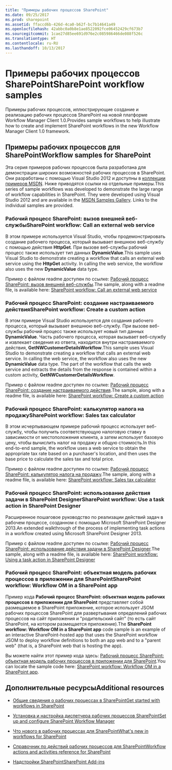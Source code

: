 ```yaml
---
title: "Примеры рабочих процессов SharePoint"
ms.date: 09/25/2017
ms.prod: sharepoint
ms.assetid: ffaccd6b-426d-4ca0-b62f-bc7b14641a49
ms.openlocfilehash: 42abbc0a0b8e1ae8522092fce06452429cf673b7
ms.sourcegitcommit: 1cae27d85ee691d976e2c085986466de088f526c
ms.translationtype: HT
ms.contentlocale: ru-RU
ms.lasthandoff: 10/13/2017
---
```

# <a name="sharepoint-workflow-samples"></a><span data-ttu-id="52427-102">Примеры рабочих процессов SharePoint</span><span class="sxs-lookup"><span data-stu-id="52427-102">SharePoint workflow samples</span></span>
<span data-ttu-id="52427-103">Примеры рабочих процессов, иллюстрирующие создание и реализацию рабочих процессов SharePoint на новой платформе Workflow Manager Client 1.0.</span><span class="sxs-lookup"><span data-stu-id="52427-103">Provides sample workflows to help illustrate how to create and implement SharePoint workflows in the new Workflow Manager Client 1.0 framework.</span></span>
## <a name="workflow-samples-for-sharepoint"></a><span data-ttu-id="52427-104">Примеры рабочих процессов для SharePoint</span><span class="sxs-lookup"><span data-stu-id="52427-104">Workflow samples for SharePoint</span></span>
<span data-ttu-id="52427-105"><a name="bkm_wfsamples"> </a></span><span class="sxs-lookup"><span data-stu-id="52427-105"><a name="bkm_wfsamples"> </a></span></span>

<span data-ttu-id="52427-p101">Эта серия примеров рабочих процессов была разработана для демонстрации широких возможностей рабочих процессов в SharePoint. Они разработаны с помощью Visual Studio 2012 и доступны в  [коллекции примеров MSDN](http://code.msdn.microsoft.com/). Ниже приводятся ссылки на отдельные примеры.</span><span class="sxs-lookup"><span data-stu-id="52427-p101">This series of sample workflows was developed to demonstrate the large range of workflow capabilities in SharePoint. They were developed using Visual Studio 2012 and are available in the  [MSDN Samples Gallery](http://code.msdn.microsoft.com/). Links to the individual samples are provided.</span></span>
  
    
    

### <a name="sharepoint-workflow-call-an-external-web-service"></a><span data-ttu-id="52427-109">Рабочий процесс SharePoint: вызов внешней веб-службы</span><span class="sxs-lookup"><span data-stu-id="52427-109">SharePoint workflow: Call an external web service</span></span>

<span data-ttu-id="52427-p102">В этом примере используется Visual Studio, чтобы продемонстрировать создание рабочего процесса, который вызывает внешнюю веб-службу с помощью действия **HttpGet**. При вызове веб-службы рабочий процесс также использует тип данных **DynamicValue**.</span><span class="sxs-lookup"><span data-stu-id="52427-p102">This sample uses Visual Studio to demonstrate creating a workflow that calls an external web service using the **HttpGet** activity. In calling the web service, the workflow also uses the new **DynamicValue** data type.</span></span>
  
    
    
<span data-ttu-id="52427-112">Пример с файлом readme доступен по ссылке:  [Рабочий процесс SharePoint: вызов внешней веб-службы](http://code.msdn.microsoft.com/SharePoint-workflow-48ea87d4).</span><span class="sxs-lookup"><span data-stu-id="52427-112">The sample, along with a readme file, is available here:  [SharePoint workflow: Call an external web service](http://code.msdn.microsoft.com/SharePoint-workflow-48ea87d4)</span></span>
  
    
    

### <a name="sharepoint-workflow-create-a-custom-action"></a><span data-ttu-id="52427-113">Рабочий процесс SharePoint: создание настраиваемого действия</span><span class="sxs-lookup"><span data-stu-id="52427-113">SharePoint workflow: Create a custom action</span></span>

<span data-ttu-id="52427-p103">В этом примере Visual Studio используется для создания рабочего процесса, который вызывает внешнюю веб-службу. При вызове веб-службы рабочий процесс также использует новый тип данных **DynamicValue**. Часть рабочего процесса, которая вызывает веб-службу и извлекает сведения из ответа, находится внутри настраиваемого действия, **GetNWCustomerDetailsWorkflow**.</span><span class="sxs-lookup"><span data-stu-id="52427-p103">This sample uses Visual Studio to demonstrate creating a workflow that calls an external web service. In calling the web service, the workflow also uses the new **DynamicValue** data type. The part of the workflow that calls the web service and extracts the details from the response is contained within a custom activity, **GetNWCustomerDetailsWorkflow**.</span></span>
  
    
    
<span data-ttu-id="52427-117">Пример с файлом readme доступен по ссылке:  [Рабочий процесс SharePoint: создание настраиваемого действия](http://code.msdn.microsoft.com/SharePoint-workflow-41e5c0f9).</span><span class="sxs-lookup"><span data-stu-id="52427-117">The sample, along with a readme file, is available here:  [SharePoint workflow: Create a custom action](http://code.msdn.microsoft.com/SharePoint-workflow-41e5c0f9)</span></span>
  
    
    

### <a name="sharepoint-workflow-sales-tax-calculator"></a><span data-ttu-id="52427-118">Рабочий процесс SharePoint: калькулятор налога на продажу</span><span class="sxs-lookup"><span data-stu-id="52427-118">SharePoint workflow: Sales tax calculator</span></span>

<span data-ttu-id="52427-119">В этом исчерпывающем примере рабочий процесс использует веб-службу, чтобы получить соответствующую налоговую ставку в зависимости от местоположения клиента, а затем использует базовую цену, чтобы вычислить налог на продажу и общую стоимость.</span><span class="sxs-lookup"><span data-stu-id="52427-119">In this end-to-end sample, the workflow uses a web service to obtain the appropriate tax rate based on a purchaser's location, and then uses the base price to calculate the sales tax and total price.</span></span>
  
    
    
<span data-ttu-id="52427-120">Пример с файлом readme доступен по ссылке:  [Рабочий процесс SharePoint: калькулятор налога на продажу](http://code.msdn.microsoft.com/SharePoint-workflow-f7a1a8ba).</span><span class="sxs-lookup"><span data-stu-id="52427-120">The sample, along with a readme file, is available here:  [SharePoint workflow: Sales tax calculator](http://code.msdn.microsoft.com/SharePoint-workflow-f7a1a8ba)</span></span>
  
    
    

### <a name="sharepoint-workflow-use-a-task-action-in-sharepoint-designer"></a><span data-ttu-id="52427-121">Рабочий процесс SharePoint: использование действия задачи в SharePoint Designer</span><span class="sxs-lookup"><span data-stu-id="52427-121">SharePoint workflow: Use a task action in SharePoint Designer</span></span>

<span data-ttu-id="52427-122">Расширенное пошаговое руководство по реализации действий задач в рабочем процессе, созданном с помощью Microsoft SharePoint Designer 2013.</span><span class="sxs-lookup"><span data-stu-id="52427-122">An extended walkthrough of the process of implementing task actions in a workflow created using Microsoft SharePoint Designer 2013.</span></span>
  
    
    
<span data-ttu-id="52427-123">Пример с файлом readme доступен по ссылке:  [Рабочий процесс SharePoint: использование действия задачи в SharePoint Designer](http://code.msdn.microsoft.com/SharePoint-workflow-942a5441).</span><span class="sxs-lookup"><span data-stu-id="52427-123">The sample, along with a readme file, is available here:  [SharePoint workflow: Using a task action in SharePoint Designer](http://code.msdn.microsoft.com/SharePoint-workflow-942a5441)</span></span>
  
    
    

### <a name="sharepoint-workflow-workflow-om-in-a-sharepoint-app"></a><span data-ttu-id="52427-124">Рабочий процесс SharePoint: объектная модель рабочих процессов в приложении для SharePoint</span><span class="sxs-lookup"><span data-stu-id="52427-124">SharePoint workflow: Workflow OM in a SharePoint app</span></span>

<span data-ttu-id="52427-125">Пример кода **Рабочий процесс SharePoint: объектная модель рабочих процессов в приложении для SharePoint** представляет собой размещаемое в SharePoint приложение, которое использует JSOM рабочих процессов SharePoint для развертывания определений рабочих процессов на сайт приложения и "родительский сайт" (то есть сайт SharePoint, на котором размещается приложение).</span><span class="sxs-lookup"><span data-stu-id="52427-125">The **SharePoint workflow: Workflow OM in a SharePoint app** code sample is an example of an interactive SharePoint-hosted app that uses the SharePoint workflow JSOM to deploy workflow definitions to both an app web and to a "parent web" (that is, a SharePoint web that is hosting the app).</span></span>
  
    
    
<span data-ttu-id="52427-126">Вы можете найти этот пример кода здесь:  [Рабочий процесс SharePoint: объектная модель рабочих процессов в приложении для SharePoint](http://code.msdn.microsoft.com/SharePoint-workflow-050f5211).</span><span class="sxs-lookup"><span data-stu-id="52427-126">You can locate the sample code here:  [SharePoint workflow: Workflow OM in a SharePoint app](http://code.msdn.microsoft.com/SharePoint-workflow-050f5211).</span></span>
  
    
    

## <a name="additional-resources"></a><span data-ttu-id="52427-127">Дополнительные ресурсы</span><span class="sxs-lookup"><span data-stu-id="52427-127">Additional resources</span></span>
<span data-ttu-id="52427-128"><a name="bkm_additional"> </a></span><span class="sxs-lookup"><span data-stu-id="52427-128"><a name="bkm_additional"> </a></span></span>


-  [<span data-ttu-id="52427-129">Общие сведения о рабочих процессах в SharePoint</span><span class="sxs-lookup"><span data-stu-id="52427-129">Get started with workflows in SharePoint</span></span>](get-started-with-workflows-in-sharepoint.md)
    
  
-  [<span data-ttu-id="52427-130">Установка и настройка диспетчера рабочих процессов SharePoint</span><span class="sxs-lookup"><span data-stu-id="52427-130">Set up and configure SharePoint Workflow Manager</span></span>](set-up-and-configure-sharepoint-workflow-manager.md)
    
  
-  [<span data-ttu-id="52427-131">Что нового в рабочих процессах для SharePoint</span><span class="sxs-lookup"><span data-stu-id="52427-131">What's new in workflows for SharePoint</span></span>](what-s-new-in-workflows-for-sharepoint.md)
    
  
-  [<span data-ttu-id="52427-132">Справочник по действий рабочих процессов для SharePoint</span><span class="sxs-lookup"><span data-stu-id="52427-132">Workflow actions and activities reference for SharePoint</span></span>](workflow-actions-and-activities-reference-for-sharepoint.md)
    
  
-  [<span data-ttu-id="52427-133">Надстройки SharePoint</span><span class="sxs-lookup"><span data-stu-id="52427-133">SharePoint Add-ins</span></span>](http://msdn.microsoft.com/library/cd1eda9e-8e54-4223-93a9-a6ea0d18df70%28Office.15%29.aspx)
    
  

